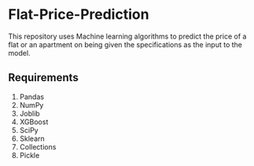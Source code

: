 # Flat-Price-Prediction

This repository uses Machine learning algorithms to predict the price of a flat or an apartment on being given the specifications as the input to the model.

## Requirements
1. Pandas
2. NumPy
3. Joblib
4. XGBoost
5. SciPy
6. Sklearn
7. Collections
8. Pickle 

